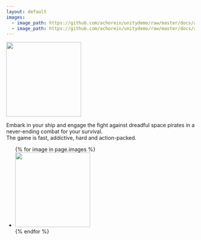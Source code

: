 ```yaml
---
layout: default
images:
  - image_path: https://github.com/achorein/unitydemo/raw/master/docs/assets/images/screen-01.png
  - image_path: https://github.com/achorein/unitydemo/raw/master/docs/assets/images/screen-02.png
---
```


<p>
    <img src="https://github.com/achorein/unitydemo/raw/master/docs/assets/images/preview.png" height="200"/>
</p>

Embark in your ship and engage the fight against dreadful space pirates in a never-ending combat for your survival.<br/>
The game is fast, addictive, hard and action-packed.

<ul>
    {% for image in page.images %}
    <li><a href="{{ image.image_path }}"><img src="{{ image.image_path }}" height="200"/></a></li>
    {% endfor %}
</ul>


